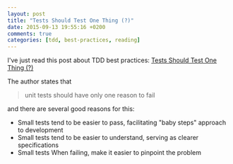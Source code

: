 ```yaml
---
layout: post
title: "Tests Should Test One Thing (?)"
date: 2015-09-13 19:55:16 +0200
comments: true
categories: [tdd, best-practices, reading]
---
```

I've just read this post about TDD best practices:  [Tests Should Test One Thing (?)](http://codemanship.co.uk/parlezuml/blog/?postid=1325)

The author states that

> unit tests should have only one reason to fail

and there are several good reasons for this:

- Small tests tend to be easier to pass, facilitating "baby steps" approach to development
- Small tests tend to be easier to understand, serving as clearer specifications
- Small tests When failing, make it easier to pinpoint the problem
